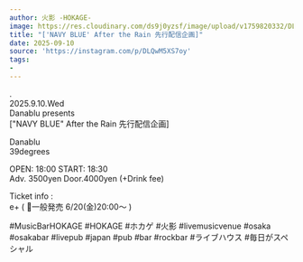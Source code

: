 ```yaml
---
author: 火影 -HOKAGE-
image: https://res.cloudinary.com/ds9j0yzsf/image/upload/v1759820332/DLQwM5XS7oy.jpg
title: "['NAVY BLUE' After the Rain 先行配信企画]"
date: 2025-09-10
source: 'https://instagram.com/p/DLQwM5XS7oy'
tags:
- 
---
```

.<br>
2025.9.10.Wed<br>
Danablu presents<br>
["NAVY BLUE" After the Rain 先行配信企画]

Danablu<br>
39degrees

OPEN: 18:00 START: 18:30<br>
Adv. 3500yen Door.4000yen (+Drink fee)

Ticket info :<br>
e+ ( 🎫一般発売 6/20(金)20:00～ )

#MusicBarHOKAGE #HOKAGE #ホカゲ #火影 #livemusicvenue #osaka #osakabar #livepub #japan #pub #bar #rockbar #ライブハウス #毎日がスペシャル